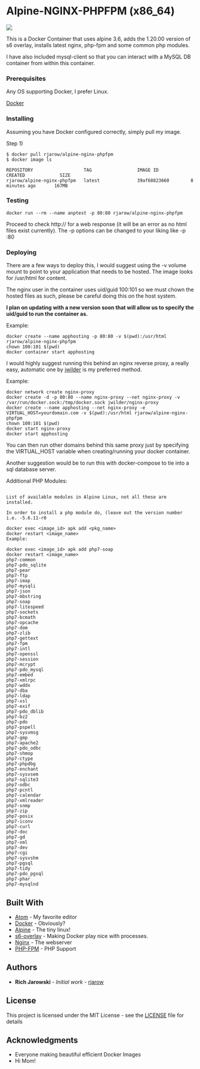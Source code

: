 # Alpine-NGINX-PHPFPM (x86_64)
[![](https://images.microbadger.com/badges/image/rjarow/alpine-nginx-phpfpm.svg)](https://microbadger.com/images/rjarow/alpine-nginx-phpfpm "Get your own image badge on microbadger.com")

This is a Docker Container that uses alpine 3.6, adds the 1.20.00 version of s6 overlay, installs latest nginx, php-fpm and some common php modules.

I have also included mysql-client so that you can interact with a MySQL DB container from within this container.


### Prerequisites

Any OS supporting Docker, I prefer Linux.

[Docker](https://www.docker.com/get-docker)


### Installing

Assuming you have Docker configured correctly, simply pull my image.

Step 1)

```
$ docker pull rjarow/alpine-nginx-phpfpm
$ docker image ls

REPOSITORY                   TAG                 IMAGE ID            CREATED             SIZE
rjarow/alpine-nginx-phpfpm   latest              39af68823660        8 minutes ago       167MB

```
### Testing

```
docker run --rm --name anptest -p 80:80 rjarow/alpine-nginx-phpfpm
```

Proceed to check http://<yourip> for a web response (it will be an error as no html files exist currently). The -p options can be changed to your liking like -p <desiredport>:80


### Deploying

There are a few ways to deploy this, I would suggest using the -v volume mount to point to your application that needs to be hosted. The image looks for /usr/html for content.

The nginx user in the container uses uid/guid 100:101 so we must chown the hosted files as such, please be careful doing this on the host system.

**I plan on updating with a new version soon that will allow us to specify the uid/guid to run the container as.**

Example:

```
docker create --name apphosting -p 80:80 -v $(pwd):/usr/html rjarow/alpine-nginx-phpfpm
chown 100:101 $(pwd)
docker container start apphosting
```

I would highly suggest running this behind an nginx reverse proxy, a really easy, automatic one by [jwilder](https://github.com/jwilder/nginx-proxy) is my preferred method.

Example:
```
docker network create nginx-proxy
docker create -d -p 80:80 --name nginx-proxy --net nginx-proxy -v /var/run/docker.sock:/tmp/docker.sock jwilder/nginx-proxy
docker create --name apphosting --net nginx-proxy -e VIRTUAL_HOST=yourdomain.com -v $(pwd):/usr/html rjarow/alpine-nginx-phpfpm
chown 100:101 $(pwd)
docker start nginx-proxy
docker start apphosting

```
You can then run other domains behind this same proxy just by specifying the VIRTUAL_HOST variable when creating/running your docker container.

Another suggestion would be to run this with docker-compose to tie into a sql database server.

Additional PHP Modules:

```

List of available modules in Alpine Linux, not all these are installed.

In order to install a php module do, (leave out the version number i.e. -5.6.11-r0

docker exec <image_id> apk add <pkg_name>
docker restart <image_name>
Example:

docker exec <image_id> apk add php7-soap
docker restart <image_name>
php7-common
php7-pdo_sqlite
php7-pear
php7-ftp
php7-imap
php7-mysqli
php7-json
php7-mbstring
php7-soap
php7-litespeed
php7-sockets
php7-bcmath
php7-opcache
php7-dom
php7-zlib
php7-gettext
php7-fpm
php7-intl
php7-openssl
php7-session
php7-mcrypt
php7-pdo_mysql
php7-embed
php7-xmlrpc
php7-wddx
php7-dba
php7-ldap
php7-xsl
php7-exif
php7-pdo_dblib
php7-bz2
php7-pdo
php7-pspell
php7-sysvmsg
php7-gmp
php7-apache2
php7-pdo_odbc
php7-shmop
php7-ctype
php7-phpdbg
php7-enchant
php7-sysvsem
php7-sqlite3
php7-odbc
php7-pcntl
php7-calendar
php7-xmlreader
php7-snmp
php7-zip
php7-posix
php7-iconv
php7-curl
php7-doc
php7-gd
php7-xml
php7-dev
php7-cgi
php7-sysvshm
php7-pgsql
php7-tidy
php7-pdo_pgsql
php7-phar
php7-mysqlnd
```

## Built With

* [Atom](https://atom.io/) - My favorite editor
* [Docker](https://docker.com) - Obviously?
* [Alpine](alpinelinux.org) - The tiny linux!
* [s6-overlay](https://github.com/just-containers/s6-overlay) - Making Docker play nice with processes.
* [Nginx](https://nginx.org/) - The webserver
* [PHP-FPM](https://php-fpm.org/) - PHP Support

## Authors

* **Rich Jarowski** - *Initial work* - [rjarow](https://github.com/rjarow)

## License

This project is licensed under the MIT License - see the [LICENSE](LICENSE) file for details

## Acknowledgments

* Everyone making beautiful efficient Docker Images
* Hi Mom!
